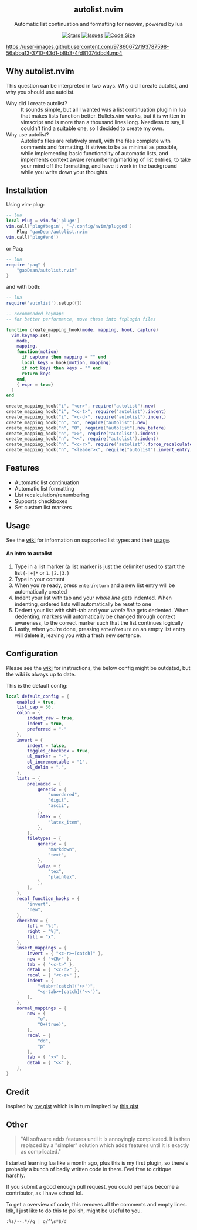 <p align="center">
  <h2 align="center">autolist.nvim</h2>
</p>
<p align="center">
	Automatic list continuation and formatting for neovim, powered by lua
</p>
<p align="center">
	<a href="https://github.com/gaoDean/autolist.nvim/stargazers">
		<img alt="Stars" src="https://img.shields.io/github/stars/gaoDean/autolist.nvim?style=for-the-badge&logo=starship&color=C9CBFF&logoColor=D9E0EE&labelColor=302D41"></a>
	<a href="https://github.com/gaoDean/autolist.nvim/issues">
		<img alt="Issues" src="https://img.shields.io/github/issues/gaoDean/autolist.nvim?style=for-the-badge&logo=bilibili&color=F5E0DC&logoColor=D9E0EE&labelColor=302D41"></a>
	<a href="https://github.com/gaoDean/autolist.nvim">
	<img alt="Code Size" src="https://img.shields.io/github/languages/code-size/gaoDean/autolist.nvim?color=%23DDB6F2&logo=hackthebox&style=for-the-badge&logoColor=D9E0EE&labelColor=302D41"/></a>
</p>

https://user-images.githubusercontent.com/97860672/193787598-56abba13-3710-43d1-b8b3-4fd81074dbd4.mp4

## Why autolist.nvim
This question can be interpreted in two ways. Why did I create autolist, and why you should use autolist.

<dl>
	<dt>Why did I create autolist?</dt>
	<dd>It sounds simple, but all I wanted was a list continuation plugin in lua that makes lists function better. Bullets.vim works, but it is written in vimscript and is more than a thousand lines long. Needless to say, I couldn't find a suitable one, so I decided to create my own.</dd>
	<dt>Why use autolist?</dt>
	<dd>Autolist's files are relatively small, with the files complete with comments and formatting. It strives to be as minimal as possible, while implementing basic functionality of automatic lists, and implements context aware renumbering/marking of list entries, to take your mind off the formatting, and have it work in the background while you write down your thoughts.</dd>
</dl>


## Installation
Using vim-plug:
```lua
-- lua
local Plug = vim.fn['plug#']
vim.call('plug#begin', '~/.config/nvim/plugged')
	Plug 'gaoDean/autolist.nvim'
vim.call('plug#end')
```
or Paq:
```lua
-- lua
require "paq" {
	"gaoDean/autolist.nvim"
}
```
and with both:
```lua
-- lua
require('autolist').setup({})

-- recommended keymaps
-- for better performance, move these into ftplugin files

function create_mapping_hook(mode, mapping, hook, capture)
  vim.keymap.set(
    mode,
    mapping,
    function(motion)
      if capture then mapping = "" end
      local keys = hook(motion, mapping)
      if not keys then keys = "" end
      return keys
    end,
    { expr = true}
  )
end

create_mapping_hook("i", "<cr>", require("autolist").new)
create_mapping_hook("i", "<c-t>", require("autolist").indent)
create_mapping_hook("i", "<c-d>", require("autolist").indent)
create_mapping_hook("n", "o", require("autolist").new)
create_mapping_hook("n", "O", require("autolist").new_before)
create_mapping_hook("n", ">>", require("autolist").indent)
create_mapping_hook("n", "<<", require("autolist").indent)
create_mapping_hook("n", "<c-r>", require("autolist").force_recalculate)
create_mapping_hook("n", "<leader>x", require("autolist").invert_entry)
```

## Features
- Automatic list continuation
- Automatic list formatting
- List recalculation/renumbering
- Supports checkboxes
- Set custom list markers

## Usage
See the [wiki](https://github.com/gaoDean/autolist.nvim/wiki) for information on supported list types and their [usage](https://github.com/gaoDean/autolist.nvim/wiki/Usage).

#### An intro to autolist
1. Type in a list marker (a list marker is just the delimiter used to start the list (`-|+|*` or `1.|2.|3.`)
2. Type in your content
3. When you're ready, press `enter`/`return` and a new list entry will be automatically created
4. Indent your list with tab and your *whole line* gets indented. When indenting, ordered lists will automatically be reset to one
5. Dedent your list with shift-tab and your *whole line* gets dedented. When dedenting, markers will automatically be changed through context awareness, to the correct marker such that the list continues logically
6. Lastly, when you're done, pressing `enter`/`return` on an empty list entry will delete it, leaving you with a fresh new sentence.

## Configuration
Please see the [wiki](https://github.com/gaoDean/autolist.nvim/wiki/Configuration) for instructions, the below config might be outdated, but the wiki is always up to date.

This is the default config:
```lua
local default_config = {
	enabled = true,
	list_cap = 50,
	colon = {
		indent_raw = true,
		indent = true,
		preferred = "-"
	},
	invert = {
		indent = false,
		toggles_checkbox = true,
		ul_marker = "-",
		ol_incrementable = "1",
		ol_delim = ".",
	},
	lists = {
		preloaded = {
			generic = {
				"unordered",
				"digit",
				"ascii",
			},
			latex = {
				"latex_item",
			},
		},
		filetypes = {
			generic = {
				"markdown",
				"text",
			},
			latex = {
				"tex",
				"plaintex",
			},
		},
	},
	recal_function_hooks = {
		"invert",
		"new",
	},
	checkbox = {
		left = "%[",
		right = "%]",
		fill = "x",
	},
	insert_mappings = {
		invert = { "<c-r>+[catch]" },
		new = { "<CR>" },
		tab = { "<c-t>" },
		detab = { "<c-d>" },
		recal = { "<c-z>" },
		indent = {
			"<tab>+[catch]('>>')",
			"<s-tab>+[catch]('<<')",
		},
	},
	normal_mappings = {
		new = {
			"o",
			"O+(true)",
		},
		recal = {
			"dd",
			"p"
		},
		tab = { ">>" },
		detab = { "<<" },
	},
}
```

## Credit

inspired by [my gist](https://gist.github.com/gaoDean/288d01dfe64da66569fb6615c767e081)
which is in turn inspired by [this gist](https://gist.github.com/sedm0784/dffda43bcfb4728f8e90)

## Other

> "All software adds features until it is annoyingly complicated. It is then replaced by a "simpler" solution which adds features until it is exactly as complicated."

I started learning lua like a month ago, plus this is my first plugin, so there's probably a bunch of badly written code in there. Feel free to critique harshly.

If you submit a good enough pull request, you could perhaps become a contributor, as I have school lol.

To get a overview of code, this removes all the comments and empty lines. Idk, I just like to do this to polish, might be useful to you.

	:%s/--.*//g | g/^\s*$/d
